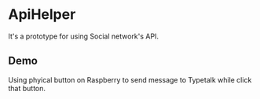 # ApiHelper
It's a prototype for using Social network's API.


## Demo
Using phyical button on Raspberry to send message to Typetalk while click that button.
